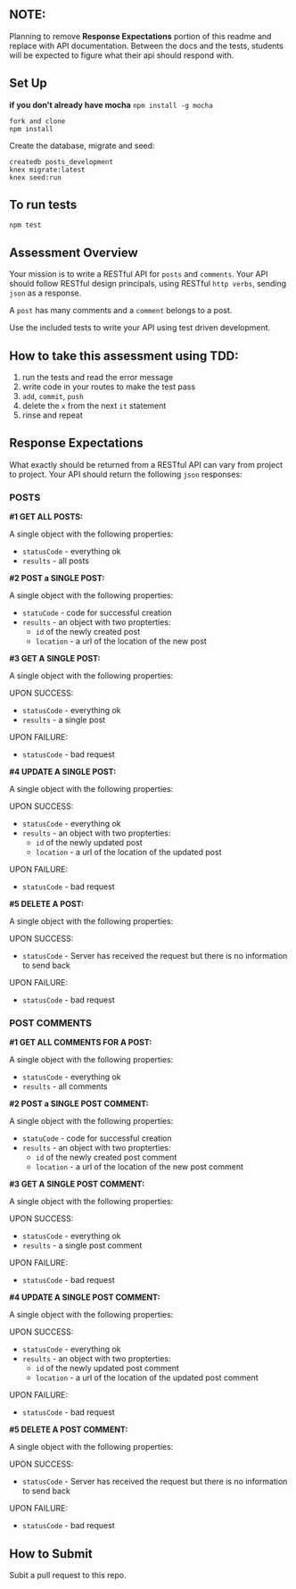 ## NOTE:

Planning to remove __Response Expectations__ portion of this readme and replace with API documentation. Between the docs and the tests, students will be expected to figure what their api should respond with.

## Set Up

__if you don't already have mocha__
`npm install -g mocha`

```
fork and clone
npm install
```

Create the database, migrate and seed:

```
createdb posts_development
knex migrate:latest
knex seed:run
```

## To run tests

```
npm test
```

## Assessment Overview

Your mission is to write a RESTful API for `posts` and `comments`. Your API should
follow RESTful design principals, using RESTful `http verbs`, sending `json` as a response.

A `post` has many comments and a `comment` belongs to a post.

Use the included tests to write your API using test driven development.

## How to take this assessment using TDD:

1. run the tests and read the error message
1. write code in your routes to make the test pass
1. `add`, `commit`, `push`
1. delete the `x` from the next `it` statement
1. rinse and repeat

## Response Expectations

What exactly should be returned from a RESTful API can vary from project to project.
Your API should return the following `json` responses:

### POSTS

__#1 GET ALL POSTS:__

A single object with the following properties:

* `statusCode` - everything ok
* `results` - all posts

__#2 POST a SINGLE POST:__

A single object with the following properties:

* `statuCode` - code for successful creation
* `results` - an object with two propterties:
  * `id` of the newly created post
  * `location` - a url of the location of the new post  

__#3 GET A SINGLE POST:__

A single object with the following properties:

UPON SUCCESS:
* `statusCode` - everything ok
* `results` - a single post

UPON FAILURE:
* `statusCode` - bad request

__#4 UPDATE A SINGLE POST:__

A single object with the following properties:

UPON SUCCESS:
* `statusCode` - everything ok
* `results` - an object with two propterties:
  * `id` of the newly updated post
  * `location` - a url of the location of the updated post

UPON FAILURE:
* `statusCode` - bad request

__#5 DELETE A POST:__

A single object with the following properties:

UPON SUCCESS:
* `statusCode` - Server has received the request but there is no information to send back

UPON FAILURE:
* `statusCode` - bad request

### POST COMMENTS

__#1 GET ALL COMMENTS FOR A POST:__

A single object with the following properties:

* `statusCode` - everything ok
* `results` - all comments

__#2 POST a SINGLE POST COMMENT:__

A single object with the following properties:

* `statuCode` - code for successful creation
* `results` - an object with two propterties:
  * `id` of the newly created post comment
  * `location` - a url of the location of the new post comment  

__#3 GET A SINGLE POST COMMENT:__

A single object with the following properties:

UPON SUCCESS:
* `statusCode` - everything ok
* `results` - a single post comment

UPON FAILURE:
* `statusCode` - bad request

__#4 UPDATE A SINGLE POST COMMENT:__

A single object with the following properties:

UPON SUCCESS:
* `statusCode` - everything ok
* `results` - an object with two propterties:
  * `id` of the newly updated post comment
  * `location` - a url of the location of the updated post comment

UPON FAILURE:
* `statusCode` - bad request

__#5 DELETE A POST COMMENT:__

A single object with the following properties:

UPON SUCCESS:
* `statusCode` - Server has received the request but there is no information to send back

UPON FAILURE:
* `statusCode` - bad request

## How to Submit

Subit a pull request to this repo.
